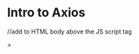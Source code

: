 # Intro to Axios
//add to HTML body above the JS script tag
<script src="https://cdnjs.cloudflare.com/ajax/libs/axios/0.23.0/axios.min.js" integrity="sha512-Idr7xVNnMWCsgBQscTSCivBNWWH30oo/tzYORviOCrLKmBaRxRflm2miNhTFJNVmXvCtzgms5nlJF4az2hiGnA==" crossorigin="anonymous" referrerpolicy="no-referrer"></script>>